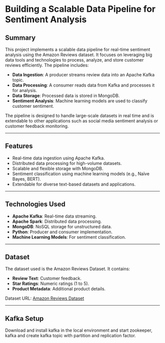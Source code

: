 # Building a Scalable Data Pipeline for Sentiment Analysis

## **Summary**
This project implements a scalable data pipeline for real-time sentiment analysis using the Amazon Reviews dataset. It focuses on leveraging big data tools and technologies to process, analyze, and store customer reviews efficiently. The pipeline includes:

- **Data Ingestion**: A producer streams review data into an Apache Kafka topic.
- **Data Processing**: A consumer reads data from Kafka and processes it for analysis.
- **Data Storage**: Processed data is stored in MongoDB.
- **Sentiment Analysis**: Machine learning models are used to classify customer sentiment.

The pipeline is designed to handle large-scale datasets in real time and is extendable to other applications such as social media sentiment analysis or customer feedback monitoring.

---

## **Features**
- Real-time data ingestion using Apache Kafka.
- Distributed data processing for high-volume datasets.
- Scalable and flexible storage with MongoDB.
- Sentiment classification using machine learning models (e.g., Naïve Bayes, BERT).
- Extendable for diverse text-based datasets and applications.

---

## **Technologies Used**
- **Apache Kafka**: Real-time data streaming.
- **Apache Spark**: Distributed data processing.
- **MongoDB**: NoSQL storage for unstructured data.
- **Python**: Producer and consumer implementation.
- **Machine Learning Models**: For sentiment classification.

---

## **Dataset**
The dataset used is the Amazon Reviews Dataset. It contains:
- **Review Text**: Customer feedback.
- **Star Ratings**: Numeric ratings (1 to 5).
- **Product Metadata**: Additional product details.

Dataset URL: [Amazon Reviews Dataset](https://amazon-reviews-2023.github.io/)

---


## **Kafka Setup**
Download and install kafka in the local environment and start zookeeper, kafka and create kafka topic with partition and replication factor.
